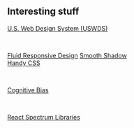 ## Interesting stuff

[U.S. Web Design System (USWDS)](https://designsystem.digital.gov/)

<p>&nbsp;</p>

[Fluid Responsive Design](https://utopia.fyi)
[Smooth Shadow](https://shadows.brumm.af)<br>
[Handy CSS](https://levelup.gitconnected.com/css-functions-that-help-you-design-modern-frontends-5ba7f4eaf018)

<p>&nbsp;</p>

[Cognitive Bias](https://cognitivebias.io)

<p>&nbsp;</p>

[React Spectrum Libraries](https://react-spectrum.adobe.com/index.html)
